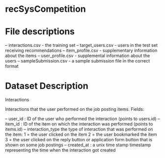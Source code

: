 # recSysCompetition

# File descriptions
– interactions.csv - the training set
– target_users.csv - users in the test set receiving recommendations
– item_profile.csv - supplementary information about the items
– user_profile.csv - supplemental information about the users
– sampleSubmission.csv - a sample submission file in the correct format

# Dataset Description

Interactions

Interactions that the user performed on the job posting items. Fields:

– user_id : ID of the user who performed the interaction (points to users.id)
– item_id : ID of the item on which the interaction was performed (points to items.id)
– interaction_type the type of interaction that was performed on the item:
1 = the user clicked on the item
2 = the user bookmarked the item
3 = the user clicked on the reply button or application form button that is shown on some job postings
– created_at : a unix time stamp timestamp representing the time when the interaction got created

